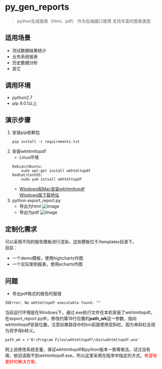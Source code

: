 # py_gen_reports
> python生成报表（html，pdf）
> 作为后端接口使用
> 支持丰富的图表类型


## 适用场景
* 测试数据结果统计
* 业务系统报表
* 历史数据分析
* 其它


## 调用环境
* python2.7
* pip 9.0.1以上


## 演示步骤
1. 安装pip依赖包
	```
	pip install -r requirements.txt
	```
2. 安装wkhtmltopdf
	* Linux环境
	```
	Debian/Ubuntu: 
		sudo apt-get install wkhtmltopdf
	Redhat/CentOS:
		sudo yum intsall wkhtmltopdf
	```
	* [Windows和Mac安装wkhtmltopdf](https://github.com/JazzCore/python-pdfkit/wiki/Installing-wkhtmltopdf)</br>
	  [Windows版下载地址](http://www.bkill.com/download/153533.html)
3. python export_report.py
	* 导出为html
	![image](https://github.com/xwenyuan/py_gen_reports/blob/master/screenshots/html_report.gif)
	* 导出为pdf
	![image](https://github.com/xwenyuan/py_gen_reports/blob/master/screenshots/pdf_report.gif)


## 定制化需求
可以采用不同的报告模板进行渲染，这些模板位于/templates目录下。</br>
目前：
* 一个demo模板，使用highcharts作图
* 一个实际案例报表，使用echarts作图


## 问题
* 导出pdf格式的报告时报错
```
IOError: No wkhtmltopdf executable found: ""
```
当前运行环境是在Windows下，通过.exe执行文件在本机安装了wkhtmltopdf。
在export_report.py中，修改约第19行位置的**path_wk**这一参数，指向wkhtmltopdf安装位置。注意如果路径中的bin前面使用双斜杠，因为单斜杠会视为将字母b转义。
```
path_wk = r'D:\Program Files\wkhtmltopdf\\bin\wkhtmltopdf.exe'
```
网上说修改系统变量、保证wkhtmltopdf和python版本一致等做法，试过没有用，依旧读取不到wkhtmltopdf.exe，所以这里采用在程序中指定的方式。<font color=red>希望有更好的解决方案。</font>
